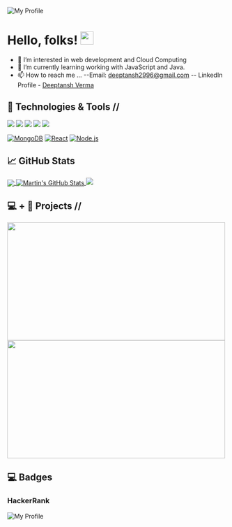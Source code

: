 ![My Profile](https://github.com/DeeptanshV/Images/blob/main/I%20am%20Deeptanh%20Verma.jpg)

# Hello, folks! <img src="https://raw.githubusercontent.com/MartinHeinz/MartinHeinz/master/wave.gif" width="30px">


- 👀 I’m interested in web development and Cloud Computing
- 🌱 I’m currently learning working with JavaScript and Java.
- 📫 How to reach me ... 
--Email: deeptansh2996@gmail.com
-- LinkedIn Profile - [Deeptansh Verma](https://www.linkedin.com/in/deeptansh-verma-48241a1b8/)

## 🔧 Technologies & Tools //

![](https://img.shields.io/badge/JS-JavaScript-informational?style=flat&logo=<LOGO_NAME>&logoColor=white&color=2bbc8a)
![](https://img.shields.io/badge/Code-Python-informational?style=flat&logo=python&logoColor=white&color=2bbc8a)
![](https://img.shields.io/badge/OS-Linux-informational?style=flat&logo=linux&logoColor=white&color=2bbc8a)
![](https://img.shields.io/badge/-HTML-informational?style=flat&logo=HTML&logoColor=white&color=2bbc8a)
![](https://img.shields.io/static/v1?message=css3&logo=css3&logoColor=white&color=2bbc8a&logoColor=white&style=flat)

[![MongoDB](https://custom-icon-badges.demolab.com/badge/-MongoDB-47A248?style=for-the-badge&logo=mongodb&logoColor=white)](https://www.mongodb.com/)
[![React](https://custom-icon-badges.demolab.com/badge/-React-218AAB?style=for-the-badge&logo=react&logoColor=white)](https://reactjs.org/)
[![Node.js](https://custom-icon-badges.demolab.com/badge/-Node.js-339933?style=for-the-badge&logo=node.js&logoColor=white)](https://nodejs.org/)




## &#x1f4c8; GitHub Stats
<a href="https://github.com/DeeptanshV/DeeptanshV">
  <img align="center" src="https://github-readme-stats.vercel.app/api/top-langs/?username=DeeptanshV&hide=java,html,tex&title_color=ffffff&text_color=c9cacc&icon_color=2bbc8a&bg_color=1d1f21&langs_count=3" />
</a> 
<a href="https://github.com/DeeptanshV/DeeptanshV">
  <img align="center" src="https://github-readme-stats.vercel.app/api?username=DeeptanshV&show_icons=true&line_height=27&count_private=true&title_color=ffffff&text_color=c9cacc&icon_color=2bbc8a&bg_color=1d1f21" alt="Martin's GitHub Stats" />
</a>
<a href="https://git.io/streak-stats"><img src="https://streak-stats.demolab.com?user=DeeptanshV&theme=radical&type=png"/></a>

##  💻 + 🧠 Projects //
<a href="https://deeptanshv.github.io/Stopwatch-VanillaJavaScript/">
  <img align="center" src="https://github-readme-stats.vercel.app/api/pin/?username=DeeptanshV&repo=Stopwatch-VanillaJavaScript&title_color=ffffff&text_color=c9cacc&icon_color=2bbc8a&bg_color=1d1f21" width="500" height="270" />
</a>

<a href="https://github.com/DeeptanshV/Random-Color-Generator">
  <img align="center" src="https://github-readme-stats.vercel.app/api/pin/?username=DeeptanshV&repo=Random-Color-Generator&title_color=ffffff&text_color=c9cacc&icon_color=2bbc8a&bg_color=1d1f21" width="500" height="270" />
</a>

##  💻 Badges 
### HackerRank
![My Profile](https://github.com/DeeptanshV/Images/blob/main/Screenshot%20(13).png)




<!---
DeeptanshV/DeeptanshV is a ✨ special ✨ repository because its `README.md` (this file) appears on your GitHub profile.
You can click the Preview link to take a look at your changes.
--->
